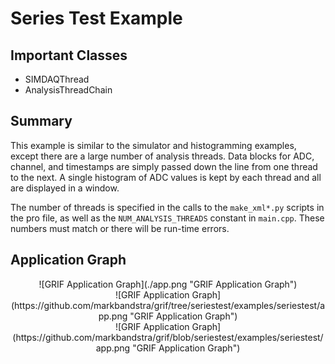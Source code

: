 # Series Test Example

## Important Classes
  * SIMDAQThread
  * AnalysisThreadChain

## Summary

This example is similar to the simulator and histogramming examples, except there are a large number of analysis threads.  Data blocks for ADC, channel, and timestamps are simply passed down the line from one thread to the next.  A single histogram of ADC values is kept by each thread and all are displayed in a window.

The number of threads is specified in the calls to the `make_xml*.py` scripts in the pro file, as well as the `NUM_ANALYSIS_THREADS` constant in `main.cpp`.  These numbers must match or there will be run-time errors.

## Application Graph

<center>![GRIF Application Graph](./app.png "GRIF Application Graph")</center>
<center>![GRIF Application Graph](https://github.com/markbandstra/grif/tree/seriestest/examples/seriestest/app.png "GRIF Application Graph")</center>
<center>![GRIF Application Graph](https://github.com/markbandstra/grif/blob/seriestest/examples/seriestest/app.png "GRIF Application Graph")</center>
